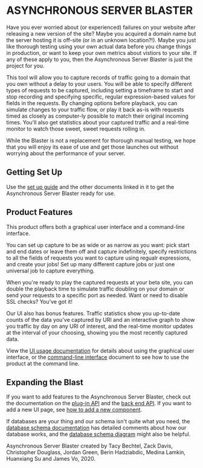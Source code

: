 # ASYNCHRONOUS SERVER BLASTER

Have you ever worried about (or experienced) failures on your website after releasing a new version of the site? Maybe you acquired a domain name but the server hosting it is off-site (or in an unknown location?!). Maybe you just like thorough testing using your own actual data before you change things in production, or want to keep your own metrics about vistiors to your site. If any of these apply to you, then the Asynchronous Server Blaster is just the project for you.

This tool will allow you to capture records of traffic going to a domain that you own without a delay to your users. You will be able to specify different types of requests to be captured, including setting a timeframe to start and stop recording and specifying specific, regular expression-based values for fields in the requests. By changing options before playback, you can simulate changes to your traffic flow, or play it back as-is with requests timed as closely as computer-ly possible to match their original incoming times. You'll also get statistics about your captured traffic and a real-time monitor to watch those sweet, sweet requests rolling in.

While the Blaster is not a replacement for thorough manual testing, we hope that you will enjoy its ease of use and get those launches out without worrying about the performance of your server.

## Getting Set Up

Use the [set up guide](https://github.com/tacemonster/traffic-playback/blob/master/Documentation/setup.md) and the other documents linked in it to get the Asynchronous Server Blaster ready for use.

## Product Features

This product offers both a graphical user interface and a command-line interface.

You can set up capture to be as wide or as narrow as you want: pick start and end dates or leave them off and capture indefinitely, specify restrictions to all the fields of requests you want to capture using regualr expressions, and create your jobs! Set up many different capture jobs or just one universal job to capture everything.

When you're ready to play the captured requests at your beta site, you can double the playback time to simulate traffic doubling on your domain or send your requests to a specific port as needed. Want or need to disable SSL checks? You've got it!

Our UI also has bonus features. Traffic statistics show you up-to-date counts of the data you've captured by URI and an interactive graph to show you traffic by day on any URI of interest, and the real-time monitor updates at the interval of your choosing, showing you the most recently captured data.

View the [UI usage documentation](https://github.com/tacemonster/traffic-playback/blob/master/Documentation/UISetup.md) for details about using the graphical user interface, or the [command-line interface](https://github.com/tacemonster/traffic-playback/blob/master/Documentation/command-line.md) document to see how to use the product at the command line.

## Expanding the Blast

If you want to add features to the Asynchronous Server Blaster, check out the documentation on the [plug-in API](https://github.com/tacemonster/traffic-playback/blob/master/Documentation/plugin-api.md) and the [back end API](https://github.com/tacemonster/traffic-playback/blob/master/Documentation/API.md). If you want to add a new UI page, see [how to add a new component](https://github.com/tacemonster/traffic-playback/blob/master/Documentation/AddNewComponent.md). 

If databases are your thing and our schema isn't quite what you need, the [database schema documentation](https://github.com/tacemonster/traffic-playback/blob/master/Documentation/SQL.md) has detailed comments about how our database works, and the [database schema diagram](https://github.com/tacemonster/traffic-playback/blob/master/sql/TrafficDB-v3.pdf) might also be helpful.


Asynchronous Server Blaster created by Tacy Bechtel, Zack Davis, Christopher Douglass, Jordan Green, Berin Hadziabdic, Medina Lamkin, Huanxiang Su and James Vo, 2020.
